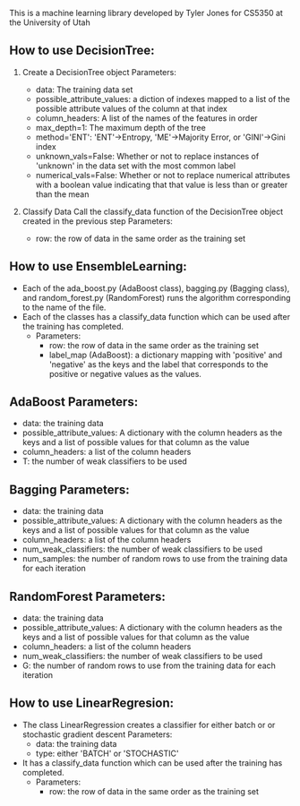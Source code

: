 This is a machine learning library developed by Tyler Jones for CS5350 at the University of Utah

How to use DecisionTree:
----------------------------------
1. Create a DecisionTree object
    Parameters:
    - data: The training data set
    - possible_attribute_values: a diction of indexes mapped to a list of the possible attribute values of
    the column at that index
    - column_headers: A list of the names of the features in order
    - max_depth=1: The maximum depth of the tree
    - method='ENT': 'ENT'->Entropy, 'ME'->Majority Error, or 'GINI'->Gini index
    - unknown_vals=False: Whether or not to replace instances of 'unknown' in the data set
    with the most common label
    - numerical_vals=False: Whether or not to replace numerical attributes with a boolean value indicating
    that that value is less than or greater than the mean

2. Classify Data
    Call the classify_data function of the DecisionTree object created in the previous step
    Parameters:
    - row: the row of data in the same order as the training set

How to use EnsembleLearning:
----------------------------------
- Each of the ada_boost.py (AdaBoost class), bagging.py (Bagging class), and random_forest.py (RandomForest) runs the algorithm corresponding to the name of the file.
- Each of the classes has a classify_data function which can be used after the training has completed.
    - Parameters:
        - row: the row of data in the same order as the training set
        - label_map (AdaBoost): a dictionary mapping with 'positive' and 'negative' as the keys and the label that corresponds to the positive or negative values as the values.

AdaBoost Parameters:
----------------------------------
- data: the training data
- possible_attribute_values: A dictionary with the column headers as the keys and a list of possible values for that column as the value
- column_headers: a list of the column headers
- T: the number of weak classifiers to be used

Bagging Parameters:
----------------------------------
- data: the training data
- possible_attribute_values: A dictionary with the column headers as the keys and a list of possible values for that column as the value
- column_headers: a list of the column headers
- num_weak_classifiers: the number of weak classifiers to be used
- num_samples: the number of random rows to use from the training data for each iteration

RandomForest Parameters:
----------------------------------
- data: the training data
- possible_attribute_values: A dictionary with the column headers as the keys and a list of possible values for that column as the value
- column_headers: a list of the column headers
- num_weak_classifiers: the number of weak classifiers to be used
- G: the number of random rows to use from the training data for each iteration


How to use LinearRegresion:
----------------------------------
- The class LinearRegression creates a classifier for either batch or or stochastic gradient descent
Parameters:
    - data: the training data
    - type: either 'BATCH' or 'STOCHASTIC'
- It has a classify_data function which can be used after the training has completed.
    - Parameters:
        - row: the row of data in the same order as the training set
